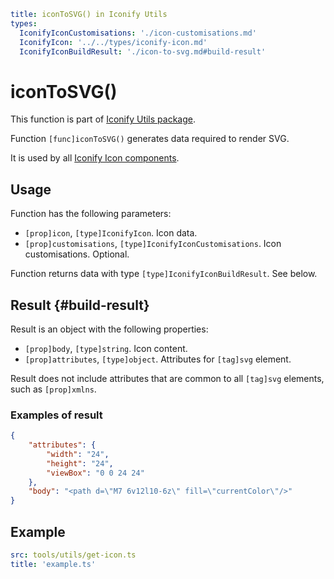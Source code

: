 ```yaml
title: iconToSVG() in Iconify Utils
types:
  IconifyIconCustomisations: './icon-customisations.md'
  IconifyIcon: '../../types/iconify-icon.md'
  IconifyIconBuildResult: './icon-to-svg.md#build-result'
```

# iconToSVG()

This function is part of [Iconify Utils package](./index.md).

Function `[func]iconToSVG()` generates data required to render SVG.

It is used by all [Iconify Icon components](../../icon-components/index.md).

## Usage

Function has the following parameters:

- `[prop]icon`, `[type]IconifyIcon`. Icon data.
- `[prop]customisations`, `[type]IconifyIconCustomisations`. Icon customisations. Optional.

Function returns data with type `[type]IconifyIconBuildResult`. See below.

## Result {#build-result}

Result is an object with the following properties:

- `[prop]body`, `[type]string`. Icon content.
- `[prop]attributes`, `[type]object`. Attributes for `[tag]svg` element.

Result does not include attributes that are common to all `[tag]svg` elements, such as `[prop]xmlns`.

### Examples of result

```json
{
	"attributes": {
		"width": "24",
		"height": "24",
		"viewBox": "0 0 24 24"
	},
	"body": "<path d=\"M7 6v12l10-6z\" fill=\"currentColor\"/>"
}
```

## Example

```yaml
src: tools/utils/get-icon.ts
title: 'example.ts'
```
